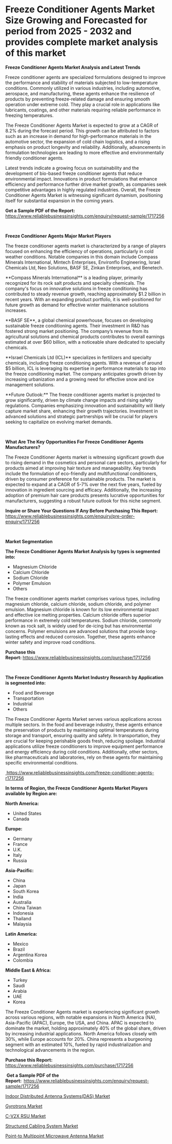 <p><h1>Freeze Conditioner Agents Market Size Growing and Forecasted for period from 2025 - 2032 and provides complete market analysis of this market</h1></p><p><strong>Freeze Conditioner Agents Market Analysis and Latest Trends</strong></p>
<p><p>Freeze conditioner agents are specialized formulations designed to improve the performance and stability of materials subjected to low-temperature conditions. Commonly utilized in various industries, including automotive, aerospace, and manufacturing, these agents enhance the resilience of products by preventing freeze-related damage and ensuring smooth operation under extreme cold. They play a crucial role in applications like lubricants, coatings, and other materials requiring reliable performance in freezing temperatures.</p><p>The Freeze Conditioner Agents Market is expected to grow at a CAGR of 8.2% during the forecast period. This growth can be attributed to factors such as an increase in demand for high-performance materials in the automotive sector, the expansion of cold chain logistics, and a rising emphasis on product longevity and reliability. Additionally, advancements in formulation technologies are leading to more effective and environmentally friendly conditioner agents. </p><p>Latest trends indicate a growing focus on sustainability and the development of bio-based freeze conditioner agents that reduce environmental impact. Innovations in product formulations that enhance efficiency and performance further drive market growth, as companies seek competitive advantages in highly regulated industries. Overall, the Freeze Conditioner Agents Market is witnessing significant dynamism, positioning itself for substantial expansion in the coming years.</p></p>
<p><strong>Get a Sample PDF of the Report:&nbsp;</strong> <a href="https://www.reliablebusinessinsights.com/enquiry/request-sample/1717256?utm_campaign=75&utm_medium=2&utm_source=Github&utm_content=ia&utm_term=25032025&utm_id=freeze-conditioner-agents">https://www.reliablebusinessinsights.com/enquiry/request-sample/1717256</a></p>
<p>&nbsp;</p>
<p><strong>Freeze Conditioner Agents Major Market Players</strong></p>
<p><p>The freeze conditioner agents market is characterized by a range of players focused on enhancing the efficiency of operations, particularly in cold weather conditions. Notable companies in this domain include Compass Minerals International, Mintech Enterprises, Environflo Engineering, Israel Chemicals Ltd, Neo Solutions, BASF SE, Zinkan Enterprises, and Benetech.</p><p>**Compass Minerals International** is a leading player, primarily recognized for its rock salt products and specialty chemicals. The company's focus on innovative solutions in freeze conditioning has contributed to steady revenue growth, reaching approximately $1.2 billion in recent years. With an expanding product portfolio, it is well-positioned for future growth as demand for effective winter maintenance solutions increases.</p><p>**BASF SE**, a global chemical powerhouse, focuses on developing sustainable freeze conditioning agents. Their investment in R&D has fostered strong market positioning. The company’s revenue from its agricultural solutions and chemical products contributes to overall earnings estimated at over $60 billion, with a noticeable share dedicated to specialty chemicals.</p><p>**Israel Chemicals Ltd (ICL)** specializes in fertilizers and specialty chemicals, including freeze conditioning agents. With a revenue of around $5 billion, ICL is leveraging its expertise in performance materials to tap into the freeze conditioning market. The company anticipates growth driven by increasing urbanization and a growing need for effective snow and ice management solutions.</p><p>**Future Outlook:** The freeze conditioner agents market is projected to grow significantly, driven by climate change impacts and rising safety regulations. Companies emphasizing innovation and sustainability will likely capture market share, enhancing their growth trajectories. Investment in advanced solutions and strategic partnerships will be crucial for players seeking to capitalize on evolving market demands.</p></p>
<p>&nbsp;</p>
<p><strong>What Are The Key Opportunities For Freeze Conditioner Agents Manufacturers?</strong></p>
<p><p>The Freeze Conditioner Agents market is witnessing significant growth due to rising demand in the cosmetics and personal care sectors, particularly for products aimed at improving hair texture and manageability. Key trends include the formulation of eco-friendly and multifunctional conditioners, driven by consumer preference for sustainable products. The market is expected to expand at a CAGR of 5-7% over the next five years, fueled by innovation in ingredient sourcing and efficacy. Additionally, the increasing adoption of premium hair care products presents lucrative opportunities for manufacturers, suggesting a robust future outlook for this niche segment.</p></p>
<p><strong>Inquire or Share Your Questions If Any Before Purchasing This Report:</strong> <a href="https://www.reliablebusinessinsights.com/enquiry/pre-order-enquiry/1717256?utm_campaign=75&utm_medium=2&utm_source=Github&utm_content=ia&utm_term=25032025&utm_id=freeze-conditioner-agents">https://www.reliablebusinessinsights.com/enquiry/pre-order-enquiry/1717256</a></p>
<p>&nbsp;</p>
<p><strong>Market Segmentation</strong></p>
<p><strong>The Freeze Conditioner Agents Market Analysis by types is segmented into:</strong></p>
<p><ul><li>Magnesium Chloride</li><li>Calcium Chloride</li><li>Sodium Chloride</li><li>Polymer Emulsion</li><li>Others</li></ul></p>
<p><p>The freeze conditioner agents market comprises various types, including magnesium chloride, calcium chloride, sodium chloride, and polymer emulsion. Magnesium chloride is known for its low environmental impact and effective ice melting properties. Calcium chloride offers superior performance in extremely cold temperatures. Sodium chloride, commonly known as rock salt, is widely used for de-icing but has environmental concerns. Polymer emulsions are advanced solutions that provide long-lasting effects and reduced corrosion. Together, these agents enhance winter safety and improve road conditions.</p></p>
<p><strong>Purchase this Report:&nbsp;</strong><a href="https://www.reliablebusinessinsights.com/purchase/1717256?utm_campaign=75&utm_medium=2&utm_source=Github&utm_content=ia&utm_term=25032025&utm_id=freeze-conditioner-agents">https://www.reliablebusinessinsights.com/purchase/1717256</a></p>
<p>&nbsp;</p>
<p><strong>The Freeze Conditioner Agents Market Industry Research by Application is segmented into:</strong></p>
<p><ul><li>Food and Beverage</li><li>Transportation</li><li>Industrial</li><li>Others</li></ul></p>
<p><p>The Freeze Conditioner Agents Market serves various applications across multiple sectors. In the food and beverage industry, these agents enhance the preservation of products by maintaining optimal temperatures during storage and transport, ensuring quality and safety. In transportation, they are crucial for keeping perishable goods fresh, reducing spoilage. Industrial applications utilize freeze conditioners to improve equipment performance and energy efficiency during cold conditions. Additionally, other sectors, like pharmaceuticals and laboratories, rely on these agents for maintaining specific environmental conditions.</p></p>
<p><a href="https://www.reliablebusinessinsights.com/freeze-conditioner-agents-r1717256?utm_campaign=75&utm_medium=2&utm_source=Github&utm_content=ia&utm_term=25032025&utm_id=freeze-conditioner-agents">&nbsp;https://www.reliablebusinessinsights.com/freeze-conditioner-agents-r1717256</a></p>
<p><strong>In terms of Region, the Freeze Conditioner Agents Market Players available by Region are:</strong></p>
<p>
    <p> <strong> North America: </strong>
        <ul>
            <li>United States</li>
            <li>Canada</li>
        </ul>
        </p> 
    <p> <strong> Europe: </strong>
        <ul>
            <li>Germany</li>
            <li>France</li>
            <li>U.K.</li>
            <li>Italy</li>
            <li>Russia</li>
        </ul>
        </p> 
    <p> <strong> Asia-Pacific: </strong>
        <ul>
            <li>China</li>
            <li>Japan</li>
            <li>South Korea</li>
            <li>India</li>
            <li>Australia</li>
            <li>China Taiwan</li>
            <li>Indonesia</li>
            <li>Thailand</li>
            <li>Malaysia</li>
        </ul>
        </p> 
    <p> <strong> Latin America: </strong>
        <ul>
            <li>Mexico</li>
            <li>Brazil</li>
            <li>Argentina Korea</li>
            <li>Colombia</li>
        </ul>
        </p> 
    <p> <strong> Middle East & Africa: </strong>
        <ul>
            <li>Turkey</li>
            <li>Saudi</li>
            <li>Arabia</li>
            <li>UAE</li>
            <li>Korea</li>
        </ul>
    </p>
    </p>
<p><p>The Freeze Conditioner Agents market is experiencing significant growth across various regions, with notable expansions in North America (NA), Asia-Pacific (APAC), Europe, the USA, and China. APAC is expected to dominate the market, holding approximately 40% of the global share, driven by increasing industrial applications. North America follows closely with 30%, while Europe accounts for 20%. China represents a burgeoning segment with an estimated 10%, fueled by rapid industrialization and technological advancements in the region.</p></p>
<p><strong>Purchase this Report: </strong><a href="https://www.reliablebusinessinsights.com/purchase/1717256?utm_campaign=75&utm_medium=2&utm_source=Github&utm_content=ia&utm_term=25032025&utm_id=freeze-conditioner-agents">https://www.reliablebusinessinsights.com/purchase/1717256</a></p>
<p>&nbsp;<strong>Get a Sample PDF of the Report:&nbsp;&nbsp;</strong><a href="https://www.reliablebusinessinsights.com/enquiry/request-sample/1717256?utm_campaign=75&utm_medium=2&utm_source=Github&utm_content=ia&utm_term=25032025&utm_id=freeze-conditioner-agents">https://www.reliablebusinessinsights.com/enquiry/request-sample/1717256</a></p>
<p><strong></strong></p>
<p><p><a href="https://github.com/sukeldrage0g/Market-Research-Report-List-1/blob/main/indoor-distributed-antenna-systemsdas-market.md?utm_campaign=75&utm_medium=2&utm_source=Github&utm_content=ia&utm_term=25032025&utm_id=freeze-conditioner-agents">Indoor Distributed Antenna Systems(DAS) Market</a></p><p><a href="https://github.com/luhleickov/Market-Research-Report-List-1/blob/main/gyrotrons-market.md?utm_campaign=75&utm_medium=2&utm_source=Github&utm_content=ia&utm_term=25032025&utm_id=freeze-conditioner-agents">Gyrotrons Market</a></p><p><a href="https://github.com/elceryaneik/Market-Research-Report-List-1/blob/main/c-v2x-rsu-market.md?utm_campaign=75&utm_medium=2&utm_source=Github&utm_content=ia&utm_term=25032025&utm_id=freeze-conditioner-agents">C-V2X RSU Market</a></p><p><a href="https://github.com/nwogudimouix/Market-Research-Report-List-1/blob/main/structured-cabling-system-market.md?utm_campaign=75&utm_medium=2&utm_source=Github&utm_content=ia&utm_term=25032025&utm_id=freeze-conditioner-agents">Structured Cabling System Market</a></p><p><a href="https://github.com/okornevonywx/Market-Research-Report-List-1/blob/main/point-to-multipoint-microwave-antenna-market.md?utm_campaign=75&utm_medium=2&utm_source=Github&utm_content=ia&utm_term=25032025&utm_id=freeze-conditioner-agents">Point-to Multipoint Microwave Antenna Market</a></p></p>